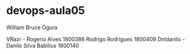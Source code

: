 # devops-aula05

William Bruce Ogura

VRazr - Rogerio Alves 1800386
Rodrigo Rodrigues 1800409
Dnldanilo - Danilo Silva Babilius 1800140